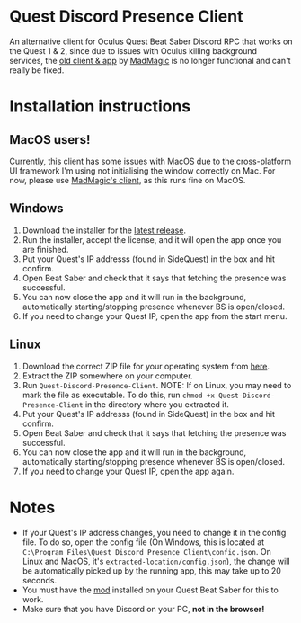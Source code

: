 # Quest Discord Presence Client

An alternative client for Oculus Quest Beat Saber Discord RPC that works on the Quest 1 & 2, since due to issues with Oculus killing background
services, the [old client & app](https://github.com/madmagic007/Oculus-Quest-Presence) by [MadMagic](https://github.com/madmagic007) is no longer functional and can't really be fixed.

# Installation instructions

## MacOS users!
Currently, this client has some issues with MacOS due to the cross-platform UI framework I'm using not initialising the window correctly on Mac.
For now, please use [MadMagic's client](https://github.com/madmagic007/Oculus-Quest-Presence), as this runs fine on MacOS.

## Windows
1. Download the installer for the [latest release](https://github.com/Lauriethefish/Quest-Discord-Presence-Client/releases/latest).
2. Run the installer, accept the license, and it will open the app once you are finished.
3. Put your Quest's IP addresss (found in SideQuest) in the box and hit confirm.
4. Open Beat Saber and check that it says that fetching the presence was successful.
5. You can now close the app and it will run in the background, automatically starting/stopping presence whenever BS is open/closed.
6. If you need to change your Quest IP, open the app from the start menu.

## Linux
1. Download the correct ZIP file for your operating system from [here](https://github.com/Lauriethefish/Quest-Discord-Presence-Client/releases/latest).
2. Extract the ZIP somewhere on your computer.
3. Run ``Quest-Discord-Presence-Client``. NOTE: If on Linux, you may need to mark the file as executable. To do this, run ``chmod +x Quest-Discord-Presence-Client`` in the directory where you extracted it.
4. Put your Quest's IP addresss (found in SideQuest) in the box and hit confirm.
5. Open Beat Saber and check that it says that fetching the presence was successful.
6. You can now close the app and it will run in the background, automatically starting/stopping presence whenever BS is open/closed.
7. If you need to change your Quest IP, open the app again.

# Notes
- If your Quest's IP address changes, you need to change it in the config file.
To do so, open the config file (On Windows, this is located at ``C:\Program Files\Quest Discord Presence Client\config.json``. On Linux and MacOS, it's ``extracted-location/config.json``), the change will be automatically picked up by the running app, this may take up to 20 seconds.
- You must have the [mod](https://github.com/Lauriethefish/Quest-Discord-Presence/releases/latest) installed on your Quest Beat Saber for this to work.
- Make sure that you have Discord on your PC, **not in the browser!**